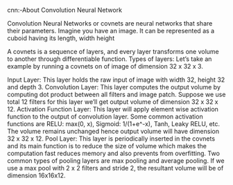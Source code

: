 cnn:-About Convolution Neural Network

Convolution Neural Networks or covnets are neural networks that share their parameters. 
Imagine you have an image. It can be represented as a cuboid having its length, width height


A covnets is a sequence of layers, and every layer transforms one volume to another through differentiable function.
Types of layers:
Let’s take an example by running a covnets on of image of dimension 32 x 32 x 3.

Input Layer: This layer holds the raw input of image with width 32, height 32 and depth 3.
Convolution Layer: This layer computes the output volume by computing dot product between all filters and image patch. Suppose we use total 12 filters for this layer we’ll get output volume of dimension 32 x 32 x 12.
Activation Function Layer: This layer will apply element wise activation function to the output of convolution layer. Some common activation functions are RELU: max(0, x), Sigmoid: 1/(1+e^-x), Tanh, Leaky RELU, etc. The volume remains unchanged hence output volume will have dimension 32 x 32 x 12.
Pool Layer: This layer is periodically inserted in the covnets and its main function is to reduce the size of volume which makes the computation fast reduces memory and also prevents from overfitting. Two common types of pooling layers are max pooling and average pooling. If we use a max pool with 2 x 2 filters and stride 2, the resultant volume will be of dimension 16x16x12.
